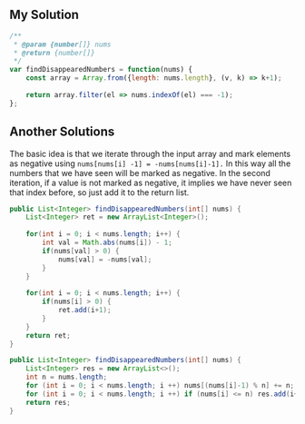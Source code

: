 ## My Solution 

~~~ js
/**
 * @param {number[]} nums
 * @return {number[]}
 */
var findDisappearedNumbers = function(nums) {
    const array = Array.from({length: nums.length}, (v, k) => k+1); 
    
    return array.filter(el => nums.indexOf(el) === -1);
};
~~~


## Another Solutions
The basic idea is that we iterate through the input array and mark elements as negative using `nums[nums[i] -1] = -nums[nums[i]-1].` In this way all the numbers that we have seen will be marked as negative. In the second iteration, if a value is not marked as negative, it implies we have never seen that index before, so just add it to the return list.

~~~ java
public List<Integer> findDisappearedNumbers(int[] nums) {
    List<Integer> ret = new ArrayList<Integer>();
    
    for(int i = 0; i < nums.length; i++) {
        int val = Math.abs(nums[i]) - 1;
        if(nums[val] > 0) {
            nums[val] = -nums[val];
        }
    }
    
    for(int i = 0; i < nums.length; i++) {
        if(nums[i] > 0) {
            ret.add(i+1);
        }
    }
    return ret;
}
~~~

~~~ java
public List<Integer> findDisappearedNumbers(int[] nums) {
    List<Integer> res = new ArrayList<>();
    int n = nums.length;
    for (int i = 0; i < nums.length; i ++) nums[(nums[i]-1) % n] += n;
    for (int i = 0; i < nums.length; i ++) if (nums[i] <= n) res.add(i+1);
    return res;
}
~~~